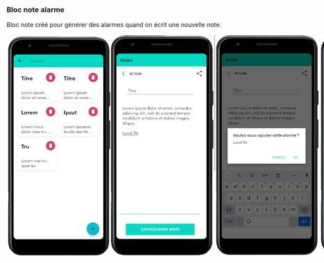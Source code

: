 ### Bloc note alarme

Bloc note créé pour générer des alarmes quand on écrit une nouvelle note.

<div style="display: flex; justify-content: space-arround;">
  
<img src="https://github.com/sepios87/Bloc-note/blob/main/screenHome.png" alt="image rendu">

<img src="https://github.com/sepios87/Bloc-note/blob/main/screenNote.png" alt="image rendu">

<img src="https://github.com/sepios87/Bloc-note/blob/main/screenAlarmPopUp.png" alt="image rendu">

<img src="https://github.com/sepios87/Bloc-note/blob/main/screenAlaram.png" alt="image rendu">
  
</div>


